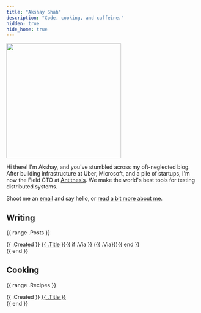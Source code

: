 ```yaml
---
title: "Akshay Shah"
description: "Code, cooking, and caffeine."
hidden: true
hide_home: true
---
```


<img src="/static/headshot-2025-300x300.webp" alt="" class="profile-pic" height="300px" width="300px" fetchpriority="high">

Hi there! I'm Akshay, and you've stumbled across my oft-neglected blog. After
building infrastructure at Uber, Microsoft, and a pile of startups, I'm now the
Field CTO at [Antithesis](https://antithesis.com). We make the world's best
tools for testing distributed systems.

Shoot me an [email](mailto:akshay@akshayshah.org) and say hello, or
[read a bit more about me](/colophon/).

## Writing

{{ range .Posts }}
<div class="post-row">
  <span class="post-date">{{ .Created }}</span>
  <a href="{{ .Link }}">{{ .Title }}</a>{{ if .Via }} ({{ .Via}}){{ end }}
</div>
{{ end }}

## Cooking

{{ range .Recipes }}
<div class="post-row">
  <span class="post-date">{{ .Created }}</span>
  <a href="{{ .Link }}">{{ .Title }}</a>
</div>
{{ end }}
